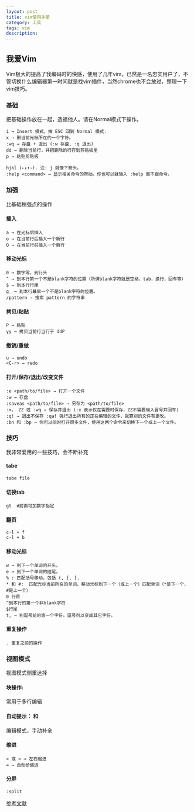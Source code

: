 ```yaml
---
layout: post
title: vim使用手册
category: 工具
tags: vim
description: 
---
```


## 我爱Vim

Vim极大的提高了我编码时的快感，使用了几年vim，已然是一名忠实用户了，不管切换什么编辑器第一时间就是找vim插件，当然chrome也不会放过，整理一下vim技巧。

### 基础

 把基础操作放在一起，造福他人。请在Normal模式下操作。

    i → Insert 模式，按 ESC 回到 Normal 模式.
    x → 删当前光标所在的一个字符。
    :wq → 存盘 + 退出 (:w 存盘, :q 退出) 
    dd → 删除当前行，并把删除的行存到剪贴板里
    p → 粘贴剪贴板

    hjkl (←↓↑→). 注: j 就像下箭头。
    :help <command> → 显示相关命令的帮助。你也可以就输入 :help 而不跟命令。

### 加强

比基础稍强点的操作

#### 插入

    a → 在光标后插入
    o → 在当前行后插入一个新行
    O → 在当前行前插入一个新行

#### 移动光标

    0 → 数字零，到行头
    ^ → 到本行第一个不是blank字符的位置（所谓blank字符就是空格，tab，换行，回车等）
    $ → 到本行行尾
    g_ → 到本行最后一个不是blank字符的位置。
    /pattern → 搜索 pattern 的字符串

#### 拷贝/粘贴

    P → 粘贴
    yy → 拷贝当前行当行于 ddP

#### 撤销/重做

    u → undo
    <C-r> → redo

#### 打开/保存/退出/改变文件

    :e <path/to/file> → 打开一个文件
    :w → 存盘
    :saveas <path/to/file> → 另存为 <path/to/file>
    :x， ZZ 或 :wq → 保存并退出 (:x 表示仅在需要时保存，ZZ不需要输入冒号并回车)
    :q! → 退出不保存 :qa! 强行退出所有的正在编辑的文件，就算别的文件有更改。
    :bn 和 :bp → 你可以同时打开很多文件，使用这两个命令来切换下一个或上一个文件。

### 技巧

我非常爱用的一些技巧，会不断补充

#### tabe
    tabe file

#### 切换tab
    gt  #前面可加数字指定

#### 翻页
    c-l + f
    c-l + b

#### 移动光标

    w → 到下一个单词的开头。
    e → 到下一个单词的结尾。
    % : 匹配括号移动，包括 (, {, [. 
    * 和 #:  匹配光标当前所在的单词，移动光标到下一个（或上一个）匹配单词（*是下一个，#是上一个）
    0 行首
    ^到本行的第一个非blank字符
    $行尾
    t, → 到逗号前的第一个字符。逗号可以变成其它字符。

#### 重复操作
    . 重复之前的操作

### 视图模式

视图模式侧重选择

#### 块操作: <C-v>

常用于多行编辑

#### 自动提示： <C-n> 和 <C-p>

编辑模式，手动补全

#### 缩进

    < 或 > → 左右缩进
    = → 自动给缩进 
    
#### 分屏

    :split

[参考文献](https://coolshell.cn/articles/5426.html)